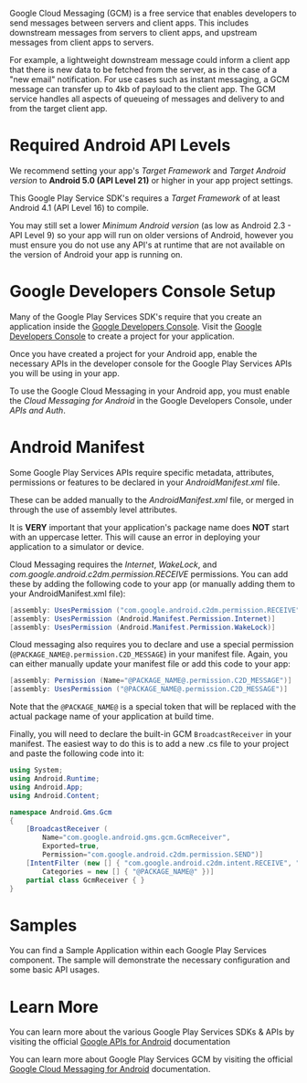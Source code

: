 Google Cloud Messaging (GCM) is a free service that enables developers to send messages between servers and client apps. This includes downstream messages from servers to client apps, and upstream messages from client apps to servers.

For example, a lightweight downstream message could inform a client app that there is new data to be fetched from the server, as in the case of a "new email" notification. For use cases such as instant messaging, a GCM message can transfer up to 4kb of payload to the client app. The GCM service handles all aspects of queueing of messages and delivery to and from the target client app.



Required Android API Levels
===========================

We recommend setting your app's *Target Framework* and *Target Android version* to **Android 5.0 (API Level 21)** or higher in your app project settings.

This Google Play Service SDK's requires a *Target Framework* of at least Android 4.1 (API Level 16) to compile.

You may still set a lower *Minimum Android version* (as low as Android 2.3 - API Level 9) so your app will run on older versions of Android, however you must ensure you do not use any API's at runtime that are not available on the version of Android your app is running on.




Google Developers Console Setup
=================================

Many of the Google Play Services SDK's require that you create an application inside the [Google Developers Console][1].  Visit the [Google Developers Console][1] to create a project for your application.

Once you have created a project for your Android app, enable the necessary APIs in the developer console for the Google Play Services APIs you will be using in your app.



To use the Google Cloud Messaging in your Android app, you must enable the *Cloud Messaging for Android* in the Google Developers Console, under *APIs and Auth*.



Android Manifest 
================

Some Google Play Services APIs require specific metadata, attributes, permissions or features to be declared in your *AndroidManifest.xml* file.

These can be added manually to the *AndroidManifest.xml* file, or merged in through the use of assembly level attributes.


It is **VERY** important that your application's package name does **NOT** start with an uppercase letter.  This will cause an error in deploying your application to a simulator or device.

Cloud Messaging requires the *Internet*, *WakeLock*, and *com.google.android.c2dm.permission.RECEIVE* permissions.  You can add these by adding the following code to your app (or manually adding them to your AndroidManifest.xml file):

```csharp
[assembly: UsesPermission ("com.google.android.c2dm.permission.RECEIVE")]
[assembly: UsesPermission (Android.Manifest.Permission.Internet)]
[assembly: UsesPermission (Android.Manifest.Permission.WakeLock)]
```

Cloud messaging also requires you to declare and use a special permission (`@PACKAGE_NAME@.permission.C2D_MESSAGE`) in your manifest file.  Again, you can either manually update your manifest file or add this code to your app:

```csharp
[assembly: Permission (Name="@PACKAGE_NAME@.permission.C2D_MESSAGE")]
[assembly: UsesPermission ("@PACKAGE_NAME@.permission.C2D_MESSAGE")]
```

Note that the `@PACKAGE_NAME@` is a special token that will be replaced with the actual package name of your application at build time.

Finally, you will need to declare the built-in GCM `BroadcastReceiver` in your manifest.  The easiest way to do this is to add a new .cs file to your project and paste the following code into it:

```csharp
using System;
using Android.Runtime;
using Android.App;
using Android.Content;

namespace Android.Gms.Gcm
{
    [BroadcastReceiver (
        Name="com.google.android.gms.gcm.GcmReceiver",
        Exported=true,
        Permission="com.google.android.c2dm.permission.SEND")]
    [IntentFilter (new [] { "com.google.android.c2dm.intent.RECEIVE", "com.google.android.c2dm.intent.REGISTRATION" }, 
        Categories = new [] { "@PACKAGE_NAME@" })]
    partial class GcmReceiver { }
}
```



Samples
=======

You can find a Sample Application within each Google Play Services component.  The sample will demonstrate the necessary configuration and some basic API usages.






Learn More
==========

You can learn more about the various Google Play Services SDKs & APIs by visiting the official [Google APIs for Android][3] documentation


You can learn more about Google Play Services GCM by visiting the official [Google Cloud Messaging for Android](https://developers.google.com/cloud-messaging/android/start) documentation.



[1]: https://console.developers.google.com/ "Google Developers Console"
[2]: https://developer.xamarin.com/guides/android/deployment,_testing,_and_metrics/MD5_SHA1/ "Finding your SHA-1 Fingerprints"
[3]: https://developers.google.com/android/ "Google APIs for Android"

